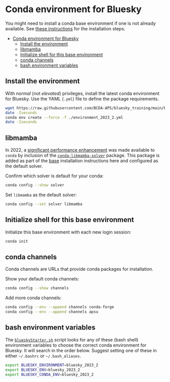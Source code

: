 # Conda environment for Bluesky

You might need to install a conda base environment if one is not already
available.  See [these instructions](./base.md) for the installation steps.

- [Conda environment for Bluesky](#conda-environment-for-bluesky)
  - [Install the environment](#install-the-environment)
  - [libmamba](#libmamba)
  - [Initialize shell for this base environment](#initialize-shell-for-this-base-environment)
  - [conda channels](#conda-channels)
  - [bash environment variables](#bash-environment-variables)

## Install the environment

With _normal_ (not _elevated_) privileges, install the latest conda environment
for Bluesky.  Use the YAML (`.yml`) file to define the package requirements.

```bash
wget https://raw.githubusercontent.com/BCDA-APS/bluesky_training/main/bluesky/environments/environment_2023_2.yml
date -Iseconds
conda env create --force -f ./environment_2023_2.yml
date -Iseconds
```

## libmamba

In 2022, a [significant performance
enhancement](https://www.anaconda.com/blog/a-faster-conda-for-a-growing-community)
was made available to `conda` by inclusion of the
[`conda-libmamba-solver`](https://conda.github.io/conda-libmamba-solver/)
package.  This package is added as part of the [base](./base.md) installation
instructions here and configured as the default solver.

Confirm which solver is default for your conda:

```bash
conda config --show solver
```

Set `libmamba` as the default solver:

```bash
conda config --set solver libmamba
```

## Initialize shell for this base environment

Initialize this base environment with each new login session:

```bash
conda init
```

## conda channels

Conda channels are URLs that provide conda packages for installation.

Show your default conda channels:

```bash
conda config --show channels
```

Add more conda channels:

```bash
conda config --env --append channels conda-forge 
conda config --env --append channels apsu
```

## bash environment variables

The [`blueskyStarter.sh`](../../blueskyStarter.sh) script looks for any of these
(bash shell) environment variables to choose the correct conda environment for
Bluesky.  It will search in the order below. Suggest setting one of these in
either `~/.bashrc` or `~/.bash_aliases`.

```bash
export BLUESKY_ENVIRONMENT=bluesky_2023_2
export BLUESKY_ENV=bluesky_2023_2
export BLUESKY_CONDA_ENV=bluesky_2023_2
```

